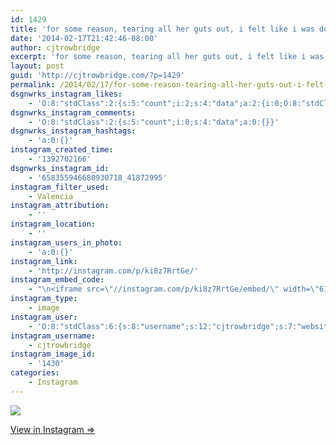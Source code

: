 ```yaml
---
id: 1429
title: 'for some reason, tearing all her guts out, i felt like i was doing something bad =/'
date: '2014-02-17T21:42:46-08:00'
author: cjtrowbridge
excerpt: 'for some reason, tearing all her guts out, i felt like i was doing something bad =/'
layout: post
guid: 'http://cjtrowbridge.com/?p=1429'
permalink: /2014/02/17/for-some-reason-tearing-all-her-guts-out-i-felt-like-i-was-doing-something-bad/
dsgnwrks_instagram_likes:
    - 'O:8:"stdClass":2:{s:5:"count";i:2;s:4:"data";a:2:{i:0;O:8:"stdClass":4:{s:8:"username";s:15:"charlesmeglasso";s:15:"profile_picture";s:107:"https://igcdn-photos-g-a.akamaihd.net/hphotos-ak-xaf1/t51.2885-19/10948423_802477429826990_1429579718_a.jpg";s:2:"id";s:8:"16580528";s:9:"full_name";s:17:"Charles meglasson";}i:1;O:8:"stdClass":4:{s:8:"username";s:14:"themilkmansson";s:15:"profile_picture";s:106:"https://igcdn-photos-h-a.akamaihd.net/hphotos-ak-xaf1/t51.2885-19/10817812_417089628445143_351160100_a.jpg";s:2:"id";s:8:"14290125";s:9:"full_name";s:8:"Mikey P.";}}}'
dsgnwrks_instagram_comments:
    - 'O:8:"stdClass":2:{s:5:"count";i:0;s:4:"data";a:0:{}}'
dsgnwrks_instagram_hashtags:
    - 'a:0:{}'
instagram_created_time:
    - '1392702166'
dsgnwrks_instagram_id:
    - '658355946680930718_41872995'
instagram_filter_used:
    - Valencia
instagram_attribution:
    - ''
instagram_location:
    - ''
instagram_users_in_photo:
    - 'a:0:{}'
instagram_link:
    - 'http://instagram.com/p/ki8z7RrtGe/'
instagram_embed_code:
    - "\n<iframe src=\"//instagram.com/p/ki8z7RrtGe/embed/\" width=\"612\" height=\"710\" frameborder=\"0\" scrolling=\"no\" allowtransparency=\"true\"></iframe>\n"
instagram_type:
    - image
instagram_user:
    - 'O:8:"stdClass":6:{s:8:"username";s:12:"cjtrowbridge";s:7:"website";s:0:"";s:15:"profile_picture";s:103:"https://igcdn-photos-f-a.akamaihd.net/hphotos-ak-xpa1/t51.2885-19/925559_452430704897917_67836701_a.jpg";s:9:"full_name";s:13:"CJ Trowbridge";s:3:"bio";s:0:"";s:2:"id";s:8:"41872995";}'
instagram_username:
    - cjtrowbridge
instagram_image_id:
    - '1430'
categories:
    - Instagram
---
```


[![](http://blog.cjtrowbridge.com/wp-content/uploads/2014/02/1742056_215724578627564_522340638_n.jpg)](http://instagram.com/p/ki8z7RrtGe/)

[View in Instagram ⇒](http://instagram.com/p/ki8z7RrtGe/)